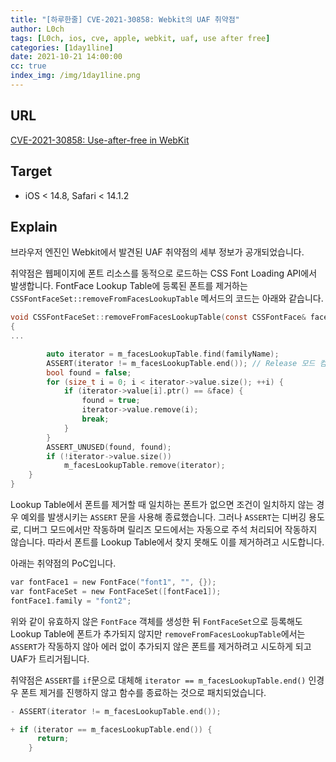 ```yaml
---
title: "[하루한줄] CVE-2021-30858: Webkit의 UAF 취약점"
author: L0ch
tags: [L0ch, ios, cve, apple, webkit, uaf, use after free]
categories: [1day1line]
date: 2021-10-21 14:00:00
cc: true
index_img: /img/1day1line.png
---
```


## URL

[CVE-2021-30858: Use-after-free in WebKit](https://googleprojectzero.github.io/0days-in-the-wild/0day-RCAs/2021/CVE-2021-30858.html)

## Target

- iOS < 14.8, Safari < 14.1.2

## Explain

브라우저 엔진인 Webkit에서 발견된 UAF 취약점의 세부 정보가 공개되었습니다.

취약점은 웹페이지에 폰트 리소스를 동적으로 로드하는 CSS Font Loading API에서 발생합니다. FontFace Lookup Table에 등록된 폰트를 제거하는 `CSSFontFaceSet::removeFromFacesLookupTable` 메서드의 코드는 아래와 같습니다.

```c
void CSSFontFaceSet::removeFromFacesLookupTable(const CSSFontFace& face, const CSSValueList& familiesToSearchFor)
{
...

        auto iterator = m_facesLookupTable.find(familyName);
        ASSERT(iterator != m_facesLookupTable.end()); // Release 모드 컴파일 시 주석처리
        bool found = false;
        for (size_t i = 0; i < iterator->value.size(); ++i) {
            if (iterator->value[i].ptr() == &face) {
                found = true;
                iterator->value.remove(i);
                break;
            }
        }
        ASSERT_UNUSED(found, found);
        if (!iterator->value.size())
            m_facesLookupTable.remove(iterator);
    }
}
```

Lookup Table에서 폰트를 제거할 때 일치하는 폰트가 없으면 조건이 일치하지 않는 경우 예외를 발생시키는  `ASSERT` 문을 사용해 종료했습니다.  그러나 `ASSERT`는 디버깅 용도로, 디버그 모드에서만 작동하며 릴리즈 모드에서는 자동으로 주석 처리되어 작동하지 않습니다. 따라서 폰트를 Lookup Table에서 찾지 못해도 이를 제거하려고 시도합니다.

아래는 취약점의 PoC입니다.

```c
var fontFace1 = new FontFace("font1", "", {});
var fontFaceSet = new FontFaceSet([fontFace1]);
fontFace1.family = "font2";
```

위와 같이 유효하지 않은 `FontFace` 객체를 생성한 뒤 `FontFaceSet`으로 등록해도 Lookup Table에 폰트가 추가되지 않지만 `removeFromFacesLookupTable`에서는 `ASSERT`가 작동하지 않아 에러 없이 추가되지 않은 폰트를 제거하려고 시도하게 되고 UAF가 트리거됩니다.

취약점은 `ASSERT`를 `if`문으로 대체해 `iterator == m_facesLookupTable.end()` 인경우 폰트 제거를 진행하지 않고 함수를 종료하는 것으로 패치되었습니다.

```c
- ASSERT(iterator != m_facesLookupTable.end());

+ if (iterator == m_facesLookupTable.end()) {
	  return;
	}
```